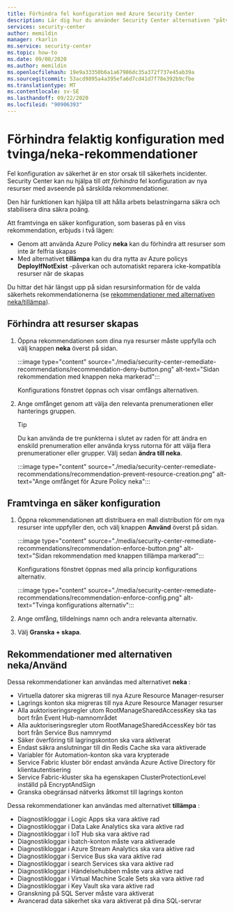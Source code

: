 ```yaml
---
title: Förhindra fel konfiguration med Azure Security Center
description: Lär dig hur du använder Security Center alternativen "påtvinga" och "Neka" på rekommendations informations sidorna
services: security-center
author: memildin
manager: rkarlin
ms.service: security-center
ms.topic: how-to
ms.date: 09/08/2020
ms.author: memildin
ms.openlocfilehash: 19e9a33350b6a1a67986dc35a372f737e45ab39a
ms.sourcegitcommit: 53acd9895a4a395efa6d7cd41d7f78e392b9cfbe
ms.translationtype: MT
ms.contentlocale: sv-SE
ms.lasthandoff: 09/22/2020
ms.locfileid: "90906393"
---
```

# <a name="prevent-misconfigurations-with-enforcedeny-recommendations"></a>Förhindra felaktig konfiguration med tvinga/neka-rekommendationer

Fel konfiguration av säkerhet är en stor orsak till säkerhets incidenter. Security Center kan nu hjälpa till *att förhindra* fel konfiguration av nya resurser med avseende på särskilda rekommendationer. 

Den här funktionen kan hjälpa till att hålla arbets belastningarna säkra och stabilisera dina säkra poäng.

Att framtvinga en säker konfiguration, som baseras på en viss rekommendation, erbjuds i två lägen:

- Genom att använda Azure Policy **neka** kan du förhindra att resurser som inte är felfria skapas
- Med alternativet **tillämpa** kan du dra nytta av Azure policys **DeployIfNotExist** -påverkan och automatiskt reparera icke-kompatibla resurser när de skapas

Du hittar det här längst upp på sidan resursinformation för de valda säkerhets rekommendationerna (se [rekommendationer med alternativen neka/tillämpa](#recommendations-with-denyenforce-options)).

## <a name="prevent-resource-creation"></a>Förhindra att resurser skapas

1. Öppna rekommendationen som dina nya resurser måste uppfylla och välj knappen **neka** överst på sidan.

    :::image type="content" source="./media/security-center-remediate-recommendations/recommendation-deny-button.png" alt-text="Sidan rekommendation med knappen neka markerad":::

    Konfigurations fönstret öppnas och visar omfångs alternativen. 

1. Ange omfånget genom att välja den relevanta prenumerationen eller hanterings gruppen.

    > [!TIP]
    > Du kan använda de tre punkterna i slutet av raden för att ändra en enskild prenumeration eller använda kryss rutorna för att välja flera prenumerationer eller grupper. Välj sedan **ändra till neka**.

    :::image type="content" source="./media/security-center-remediate-recommendations/recommendation-prevent-resource-creation.png" alt-text="Ange omfånget för Azure Policy neka":::


## <a name="enforce-a-secure-configuration"></a>Framtvinga en säker konfiguration

1. Öppna rekommendationen att distribuera en mall distribution för om nya resurser inte uppfyller den, och välj knappen **Använd** överst på sidan.

    :::image type="content" source="./media/security-center-remediate-recommendations/recommendation-enforce-button.png" alt-text="Sidan rekommendation med knappen tillämpa markerad":::

    Konfigurations fönstret öppnas med alla princip konfigurations alternativ. 

    :::image type="content" source="./media/security-center-remediate-recommendations/recommendation-enforce-config.png" alt-text="Tvinga konfigurations alternativ":::

1. Ange omfång, tilldelnings namn och andra relevanta alternativ.

1. Välj **Granska + skapa**.

## <a name="recommendations-with-denyenforce-options"></a>Rekommendationer med alternativen neka/Använd

Dessa rekommendationer kan användas med alternativet **neka** :

- Virtuella datorer ska migreras till nya Azure Resource Manager-resurser
- Lagrings konton ska migreras till nya Azure Resource Manager resurser
- Alla auktoriseringsregler utom RootManageSharedAccessKey ska tas bort från Event Hub-namnområdet
- Alla auktoriseringsregler utom RootManageSharedAccessKey bör tas bort från Service Bus namnrymd
- Säker överföring till lagringskonton ska vara aktiverat
- Endast säkra anslutningar till din Redis Cache ska vara aktiverade
- Variabler för Automation-konton ska vara krypterade
- Service Fabric kluster bör endast använda Azure Active Directory för klientautentisering
- Service Fabric-kluster ska ha egenskapen ClusterProtectionLevel inställd på EncryptAndSign
- Granska obegränsad nätverks åtkomst till lagrings konton


Dessa rekommendationer kan användas med alternativet **tillämpa** :

- Diagnostikloggar i Logic Apps ska vara aktive rad
- Diagnostikloggar i Data Lake Analytics ska vara aktive rad
- Diagnostikloggar i IoT Hub ska vara aktive rad
- Diagnostikloggar i batch-konton måste vara aktiverade
- Diagnostikloggar i Azure Stream Analytics ska vara aktive rad
- Diagnostikloggar i Service Bus ska vara aktive rad
- Diagnostikloggar i search Services ska vara aktive rad
- Diagnostikloggar i Händelsehubben måste vara aktive rad
- Diagnostikloggar i Virtual Machine Scale Sets ska vara aktive rad
- Diagnostikloggar i Key Vault ska vara aktive rad
- Granskning på SQL Server måste vara aktiverat
- Avancerad data säkerhet ska vara aktiverat på dina SQL-servrar




